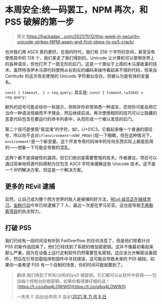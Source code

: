 # 本周安全:统一码罢工，NPM 再次，和 PS5 破解的第一步

> 原文:[https://hackaday . com/2021/11/12/this-week-in-security-unicode-strikes-NPM-again-and-first-steps-to-ps5-crack/](https://hackaday.com/2021/11/12/this-week-in-security-unicode-strikes-npm-again-and-first-steps-to-ps5-crack/)

也许我们用 ASCII 真的更好。在我的时代，我们有 256 个字符的空间，甚至没有使用其中的 128 个，我们拿走了我们得到的。Unicode 让计算机可以使用世界上的各种语言，但也打开了一扇无形的后门。这是一个类似于上周的木马源故事的技术。虽然特洛伊木马源代码使用从右到左的编码来操作看起来不错的代码，但来自 Certitude 的这次攻击使用的 Unicode 字符看似空白，但被认为是有效的变量名。

`const { timeout,ㅤ} = req.query;`
其实是:
`const { timeout,\u3164} = req.query;`

额外的逗号可能会给你一些提示，但除非你非常熟悉一种语言，否则你可能会把它当作一种语法怪癖而不予理会，然后继续前进。再次使用相同的技巧可以让隐藏的恶意代码包含在要运行的命令列表中，从而形成一个难以发现的后门。

第二个技巧是使用“易混淆”的字符，如ǃ，U+01C3。它看起来像一个普通的感叹号，所以你不会对`if(environmentǃ=ENV_PROD){`眨一下眼睛，但在这种情况下，`environmentǃ`是一个新变量。这个开发专用代码块中的任何东西实际上都是启用的——想象一下可能会导致的混乱。

这两个都不是突破性的漏洞，但它们绝对是需要警惕的技术。作者建议，项目可以通过简单地将源代码限制为仅包含 ASCII 字符来缓解这些 Unicode 技术。这不是一个*好的*解决方案，但这是一个解决方案。

## 更多的 REvil 逮捕

显然，让自己成为整个西方世界的敌人是被捕的好方法，[REvil 成员正在继续学习](https://www.bbc.com/news/technology-59215167)。[金粉行动](https://www.europol.europa.eu/newsroom/news/five-affiliates-to-sodinokibi/revil-unplugged)今年已经逮捕了 7 人，最近一次是在罗马尼亚。这也是导致[不再勒索项目](https://www.nomoreransom.org/en/index.html)的执法努力。

## 打破 PS5

我们已经有一段时间没有听到 Fail0verflow 的任何消息了，但是他们带着针对 PS5 的新作品回来了。他们已经找到了系统的根加密密钥。这并不像最初看起来那么严重，因为在设备上运行定制软件仍然需要签名密钥。这应该允许解密设备固件，然后在引导加载程序和固件中寻找错误，这可能会导致未来的 PS5 越狱。如果你一直希望 PS5 有一个自制的场景，你的时间可能就要到了。

> 翻译:我们得到了所有(对称的)ps5 根密钥。它们都可以从软件中获得——包括每个控制台的根密钥，如果你看得够仔细的话！[https://t.co/ulbq4LOWW0](https://t.co/ulbq4LOWW0)
> 
> —失败 0 溢出(@失败 0 溢出)[2021 年 11 月 8 日](https://twitter.com/fail0verflow/status/1457526453105569793?ref_src=twsrc%5Etfw)